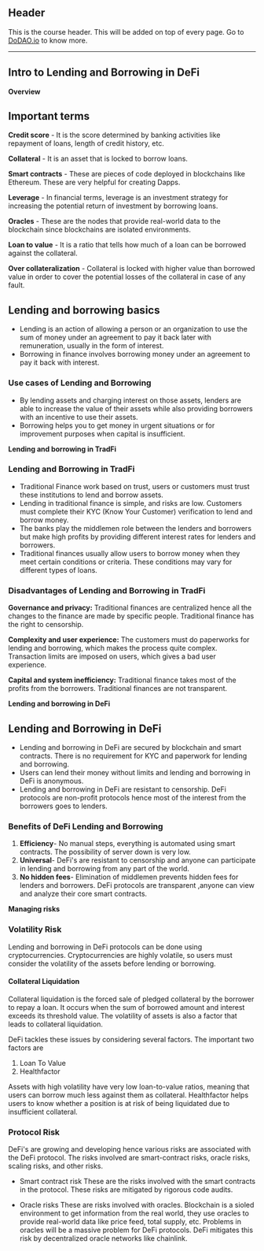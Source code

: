 ## Header
This is the course header. This will be added on top of every page. Go to [DoDAO.io](https://www.dodao.io) to know more.

 ---
 
 ## Intro to Lending and Borrowing in DeFi
 
 **Overview**        
## Important terms

**Credit score** - It is the score determined by banking activities like repayment of loans, length of credit history, etc.

**Collateral** - It is an asset that is locked to borrow loans.

**Smart contracts** - These are pieces of code deployed in blockchains like Ethereum. These are very helpful for creating Dapps.

**Leverage** - In financial terms, leverage is an investment strategy for increasing the potential return of investment by borrowing loans. 

**Oracles** - These are the nodes that provide real-world data to the blockchain since blockchains are isolated environments.

**Loan to value** - It is a ratio that tells how much of a loan can be borrowed against the collateral.

**Over collateralization** - Collateral is locked with higher value than borrowed value in order to cover the potential losses of the collateral in case of any fault.

## Lending and borrowing basics
* Lending is an action of allowing a person or an organization to use the sum of money under an agreement to pay it back later with remuneration, usually in the form of interest. 
* Borrowing in finance involves borrowing money under an agreement to pay it back with interest. 

### Use cases of Lending and Borrowing 

* By lending assets and charging interest on those assets, lenders are able to increase the value of their assets while also providing borrowers with an incentive to use their assets. 
* Borrowing helps you to get money in urgent situations or for improvement purposes when capital is insufficient.
 
 **Lending and borrowing in TradFi**        
### Lending and Borrowing in TradFi 

* Traditional Finance work based on trust, users or customers must trust these institutions to lend and borrow assets. 
* Lending in traditional finance is simple, and risks are low. Customers must complete their KYC (Know Your Customer) verification to lend and borrow money. 
* The banks play the middlemen role between the lenders and borrowers but make high profits by providing different interest rates for lenders and borrowers. 
* Traditional finances usually allow users to borrow money when they meet certain conditions or criteria. These conditions may vary for different types of loans.

### Disadvantages of Lending and Borrowing in TradFi 

**Governance and privacy:** Traditional finances are centralized hence all the changes to the finance are made by specific people. Traditional finance has the right to censorship.

**Complexity and user experience:** The customers must do paperworks for lending and borrowing, which makes the process quite complex. Transaction limits are imposed on users, which gives a bad user experience. 

**Capital and system inefficiency:** Traditional finance takes most of the profits from the borrowers. Traditional finances are not transparent.
 
 **Lending and borrowing in DeFi**        
## Lending and Borrowing in DeFi 
* Lending and borrowing in DeFi are secured by blockchain and smart contracts. There is no requirement for KYC and paperwork for lending and borrowing. 
* Users can lend their money without limits and  lending and borrowing in DeFi is anonymous. 
* Lending and borrowing in DeFi are resistant to censorship. DeFi protocols are non-profit protocols hence most of the interest from the borrowers goes to lenders. 

### Benefits of DeFi Lending and Borrowing
1. **Efficiency**-  No manual steps, everything is automated using smart contracts. The possibility of server down is very low. 
2. **Universal**- DeFi's are resistant to censorship and anyone can participate in lending and borrowing from any part of the world.
3. **No hidden fees**- Elimination of middlemen prevents hidden fees for lenders and borrowers. DeFi protocols are transparent ,anyone can view and analyze their core smart contracts. 
                        
 
 **Managing risks**        
### Volatility Risk 
  
Lending and borrowing in DeFi protocols can be done using cryptocurrencies. Cryptocurrencies are highly volatile, 
so users must consider the volatility of the assets before lending or borrowing. 
  
#### Collateral Liquidation
Collateral liquidation is the forced sale of pledged collateral by the borrower to repay a loan. It occurs when the sum of borrowed amount and interest exceeds its threshold value. 
The volatility of assets is also a factor that leads to collateral liquidation.
  
DeFi tackles these issues by considering several factors. The important two factors are
1. Loan To Value
2. Healthfactor

Assets with high volatility have very low loan-to-value ratios, meaning that users can borrow much less against them as collateral. Healthfactor helps users to know whether a position is 
at risk of being liquidated due to insufficient collateral. 

### Protocol Risk 
DeFi's are growing and developing hence various risks are associated with the DeFi protocol. The risks involved are smart-contract risks, oracle risks, scaling risks, and other risks.
  
* Smart contract risk
These are the risks involved with the smart contracts in the protocol. These risks are mitigated by rigorous code audits.
  
* Oracle risks
These are risks involved with oracles. Blockchain is a sioled environment to get information from the real world, they use oracles to provide real-world data like price feed, total supply, etc. 
Problems in oracles will be a massive problem for DeFi protocols. DeFi mitigates this risk by decentralized oracle networks like chainlink.
       
       
 
 

